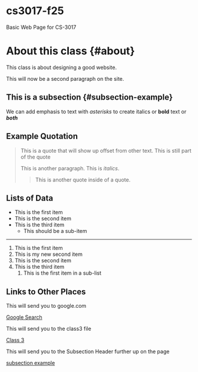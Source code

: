 # cs3017-f25
Basic Web Page for CS-3017

# About this class {#about}
This class is about designing a good website.

This will now be a second paragraph on the site.

## This is a subsection {#subsection-example}
We can add emphasis to text with *asterisks* to create italics or **bold** text or ***both***

## Example Quotation
> This is a quote that will show up offset from other text.
> This is still part of the quote
>
> This is another paragraph. This is *italics*.
>
> > This is another quote inside of a quote.

## Lists of Data

+ This is the first item
+ This is the second item
+ This is the third item
  +   This should be a sub-item

---------------------------------------

1. This is the first item
1. This is my new second item
1. This is the second item
1. This is the third item
    1. This is the first item in a sub-list

## Links to Other Places
This will send you to google.com

[Google Search](https://google.com)

This will send you to the class3 file

[Class 3](class3)

This will send you to the Subsection Header further up on the page

[subsection example](#subsection-example)
